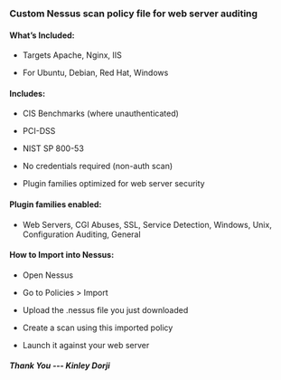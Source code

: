 ### Custom Nessus scan policy file for web server auditing
 #### What’s Included:
- Targets Apache, Nginx, IIS

- For Ubuntu, Debian, Red Hat, Windows

 #### Includes:

- CIS Benchmarks (where unauthenticated)

- PCI-DSS

- NIST SP 800-53

- No credentials required (non-auth scan)

- Plugin families optimized for web server security

#### Plugin families enabled:
- Web Servers, CGI Abuses, SSL, Service Detection, Windows, Unix, Configuration Auditing, General

#### How to Import into Nessus:
- Open Nessus

- Go to Policies > Import

- Upload the .nessus file you just downloaded

- Create a scan using this imported policy

- Launch it against your web server
##### Thank You --- Kinley Dorji
